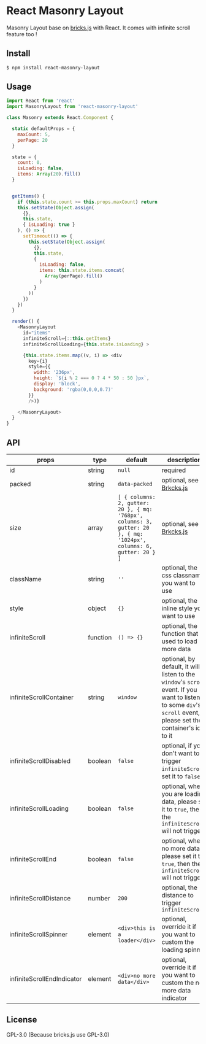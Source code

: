 React Masonry Layout
====================

Masonry Layout base on [bricks.js](https://github.com/callmecavs/bricks.js) with React.
It comes with infinite scroll feature too !

## Install

```bash
$ npm install react-masonry-layout
```

## Usage

```js
import React from 'react'
import MasonryLayout from 'react-masonry-layout'

class Masonry extends React.Component {

  static defaultProps = {
    maxCount: 5,
    perPage: 20
  }

  state = {
    count: 0,
    isLoading: false,
    items: Array(20).fill()
  }


  getItems() {
    if (this.state.count >= this.props.maxCount) return
    this.setState(Object.assign(
      {},
      this.state,
      { isLoading: true }
    ), () => {
      setTimeout(() => {
        this.setState(Object.assign(
          {},
          this.state,
          {
            isLoading: false,
            items: this.state.items.concat(
              Array(perPage).fill()
            )
          }
        ))
      })
    })
  }

  render() {
    <MasonryLayout
      id="items"
      infiniteScroll={::this.getItems}
      infiniteScrollLoading={this.state.isLoading} >

      {this.state.items.map((v, i) => <div
        key={i}
        style={{
          width: '236px',
          height: `${i % 2 === 0 ? 4 * 50 : 50 }px`,
          display: 'block',
          background: 'rgba(0,0,0,0.7)'
        }}
        />)}

    </MasonryLayout>
  }
}
```

## API

|       props        |        type       |       default      |     description    |
|--------------------|-------------------|--------------------|--------------------|
|        id          |       string      |        `null`      | required           |
|      packed        |       string      |    `data-packed`   | optional, see [Brkcks.js](https://github.com/callmecavs/bricks.js) |
|       size         |       array       |    `[ { columns: 2, gutter: 20 }, { mq: '768px', columns: 3, gutter: 20 }, { mq: '1024px', columns: 6, gutter: 20 } ]` | optional, see [Brkcks.js](https://github.com/callmecavs/bricks.js) |
|     className      |       string      |         `''`       | optional, the css classname you want to use |
|       style        |       object      |         `{}`       | optional, the inline style you want to use |
|  infiniteScroll    |      function     |      `() => {}`    | optional, the function that used to load more data |
|  infiniteScrollContainer|  string     |        `window`    | optional, by default, it will listen to the `window`'s `scroll` event. If you want to listen to some `div`'s `scroll` event, please set the container's id to it |
|  infiniteScrollDisabled |  boolean    |       `false`      | optional, if you don't want to trigger `infiniteScroll`, set it to `false` |
|  infiniteScrollLoading  |  boolean    |       `false`      | optional, when you are loading data, please set it to `true`, then the `infiniteScroll` will not trigger |
|  infiniteScrollEnd      |  boolean    |       `false`      | optional, when no more data, please set it to `true`, then the `infiniteScroll` will not trigger |
|  infiniteScrollDistance |  number     |        `200`       | optional, the distance to trigger `infiniteScroll` |
|  infiniteScrollSpinner  |  element    | `<div>this is a loader</div>` | optional, override it if you want to custom the loading spinner |
|  infiniteScrollEndIndicator | element | `<div>no more data</div>`     | optional, override it if you want to custom the no more data indicator |


## License

GPL-3.0 (Because bricks.js use GPL-3.0)
